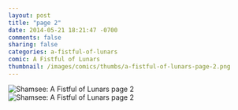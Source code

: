 ```yaml
---
layout: post
title: "page 2"
date: 2014-05-21 18:21:47 -0700
comments: false
sharing: false
categories: a-fistful-of-lunars
comic: A Fistful of Lunars
thumbnail: /images/comics/thumbs/a-fistful-of-lunars-page-2.png
---
```


<img title ="Shamsee: A Fistful of Lunars page 2" alt="Shamsee: A Fistful of Lunars page 2" data-interchange="[/images/comics/a-fistful-of-lunars-page-2.png, (default)], [/images/comics/small/a-fistful-of-lunars-page-2.png, (small)]">
<noscript><img title ="Shamsee: A Fistful of Lunars page 2" alt="Shamsee: A Fistful of Lunars page 2" src="/images/comics/a-fistful-of-lunars-page-2.png"></noscript>